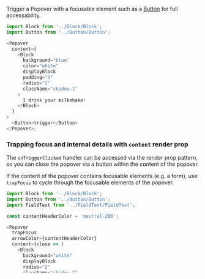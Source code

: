 Trigger a Popover with a focusable element such as a [Button](/#/Components/Button) for full accessability.

```js
import Block from '../Block/Block';
import Button from '../Button/Button';

<Popover
  content={
    <Block
      background="blue"
      color="white"
      displayBlock
      padding="3"
      radius="2"
      className="shadow-1"
    >
      I drink your milkshake!
    </Block>
  }
>
  <Button>trigger</Button>
</Popover>;
```

### Trapping focus and internal details with `content` render prop

The `onTriggerClicked` handler can be accessed via the render prop pattern, so you can close the popover via a button within the content of the popover.

If the content of the popover contains focusable elements (e.g. a form), use `trapFocus` to cycle through the focusable elements of the popover.

```js
import Block from '../Block/Block';
import Button from '../Button/Button';
import FieldText from '../FieldText/FieldText';

const contentHeaderColor = 'neutral-200';

<Popover
  trapFocus
  arrowColor={contentHeaderColor}
  content={close => (
    <Block
      background="white"
      displayBlock
      radius="2"
      className="shadow-2"
    >
      <Block
        background={contentHeaderColor}
        alignItems="center"
        justify="between"
        padding="3"
      >
        <Button size="small">Clear</Button>
        <div className="fw-700">Filters</div>
        <Button onClick={close} primary size="small">
          Done
        </Button>
      </Block>
      <Block displayBlock itemSpacing="3" padding="5 3">
        <FieldText
          id="q"
          placeholder="search by name, email"
          label="search"
        />
      </Block>
    </Block>
  )}
>
  <Button>trigger</Button>
</Popover>;
```

### Close on content click

Automatically close the popover when the content is clicked with `closeOnContentClick`

```js
import Block from '../Block/Block';
import Button from '../Button/Button';

<Popover
  closeOnContentClick
  content={
    <Block
      background="white"
      displayBlock
      padding="3"
      radius="2"
      className="shadow-1"
    >
      Clicking me will close me
    </Block>
  }
>
  <Button>trigger</Button>
</Popover>;
```

